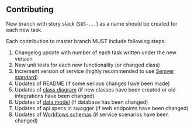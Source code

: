 ## Contributing

New branch with story slack (`SBS-...`) as a name should be created for each new task.

Each contribution to master branch MUST include following steps:

1. Changelog update with number of each task written under the new version
2. New unit tests for each new functionality (or changed class)
3. Increment version of service (highly recommended to use [Semver standard](https://semver.org/))
4. Updates of README (if some serious changes have been made)
5. Updates of [class diagram](docs/diagram) (if new classes have been created or old integrations have been changed)
6. Updates of [data model](docs/db) (if database has been changed)
7. Updates of api specs in swagger (if web endpoints have been changed)
8. Updates of [Workflows schemas](docs/diagram) (if service scenarios have been changed)
